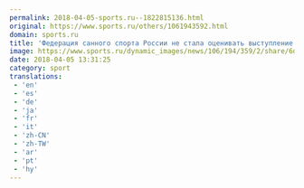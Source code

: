 ```yaml
---
permalink: 2018-04-05-sports.ru--1822815136.html
original: https://www.sports.ru/others/1061943592.html
domain: sports.ru
title: 'Федерация санного спорта России не стала оценивать выступление спортсменов в сезоне-2017/18'
image: https://www.sports.ru/dynamic_images/news/106/194/359/2/share/6db747.png
date: 2018-04-05 13:31:25
category: sport
translations: 
 - 'en'
 - 'es'
 - 'de'
 - 'ja'
 - 'fr'
 - 'it'
 - 'zh-CN'
 - 'zh-TW'
 - 'ar'
 - 'pt'
 - 'hy'
---
```


